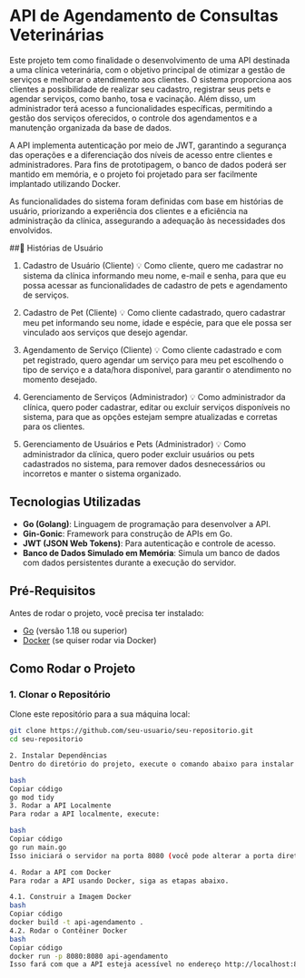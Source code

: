# API de Agendamento de Consultas Veterinárias

Este projeto tem como finalidade o desenvolvimento de uma API destinada a uma clínica veterinária, com o objetivo principal de otimizar a gestão de serviços e melhorar o atendimento aos clientes. O sistema proporciona aos clientes a possibilidade de realizar seu cadastro, registrar seus pets e agendar serviços, como banho, tosa e vacinação. Além disso, um administrador terá acesso a funcionalidades específicas, permitindo a gestão dos serviços oferecidos, o controle dos agendamentos e a manutenção organizada da base de dados.

A API implementa autenticação por meio de JWT, garantindo a segurança das operações e a diferenciação dos níveis de acesso entre clientes e administradores. Para fins de prototipagem, o banco de dados poderá ser mantido em memória, e o projeto foi projetado para ser facilmente implantado utilizando Docker.

As funcionalidades do sistema foram definidas com base em histórias de usuário, priorizando a experiência dos clientes e a eficiência na administração da clínica, assegurando a adequação às necessidades dos envolvidos.

##📖 Histórias de Usuário
1. Cadastro de Usuário (Cliente)
💡 Como cliente, quero me cadastrar no sistema da clínica informando meu nome, e-mail e senha, para que eu possa acessar as funcionalidades de cadastro de pets e agendamento de serviços.

2. Cadastro de Pet (Cliente)
💡 Como cliente cadastrado, quero cadastrar meu pet informando seu nome, idade e espécie, para que ele possa ser vinculado aos serviços que desejo agendar.

3. Agendamento de Serviço (Cliente)
💡 Como cliente cadastrado e com pet registrado, quero agendar um serviço para meu pet escolhendo o tipo de serviço e a data/hora disponível, para garantir o atendimento no momento desejado.

4. Gerenciamento de Serviços (Administrador)
💡 Como administrador da clínica, quero poder cadastrar, editar ou excluir serviços disponíveis no sistema, para que as opções estejam sempre atualizadas e corretas para os clientes.

5. Gerenciamento de Usuários e Pets (Administrador)
💡 Como administrador da clínica, quero poder excluir usuários ou pets cadastrados no sistema, para remover dados desnecessários ou incorretos e manter o sistema organizado.

## Tecnologias Utilizadas

- **Go (Golang)**: Linguagem de programação para desenvolver a API.
- **Gin-Gonic**: Framework para construção de APIs em Go.
- **JWT (JSON Web Tokens)**: Para autenticação e controle de acesso.
- **Banco de Dados Simulado em Memória**: Simula um banco de dados com dados persistentes durante a execução do servidor.

## Pré-Requisitos

Antes de rodar o projeto, você precisa ter instalado:

- [Go](https://golang.org/dl/) (versão 1.18 ou superior)
- [Docker](https://www.docker.com/products/docker-desktop) (se quiser rodar via Docker)

## Como Rodar o Projeto

### 1. Clonar o Repositório

Clone este repositório para a sua máquina local:

```bash
git clone https://github.com/seu-usuario/seu-repositorio.git
cd seu-repositorio

2. Instalar Dependências
Dentro do diretório do projeto, execute o comando abaixo para instalar as dependências:

bash
Copiar código
go mod tidy
3. Rodar a API Localmente
Para rodar a API localmente, execute:

bash
Copiar código
go run main.go
Isso iniciará o servidor na porta 8080 (você pode alterar a porta diretamente no código, se necessário).

4. Rodar a API com Docker
Para rodar a API usando Docker, siga as etapas abaixo.

4.1. Construir a Imagem Docker
bash
Copiar código
docker build -t api-agendamento .
4.2. Rodar o Contêiner Docker
bash
Copiar código
docker run -p 8080:8080 api-agendamento
Isso fará com que a API esteja acessível no endereço http://localhost:8080.

